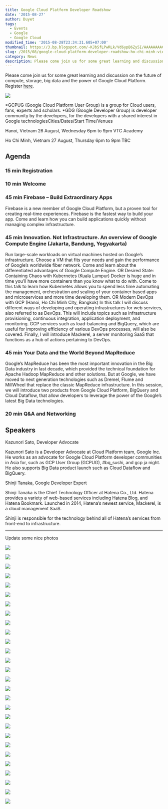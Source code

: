 ```yaml
---
title: Google Cloud Platform Developer Roadshow
date: '2015-08-27'
author: Duyet
tags:
  - Events
  - Google
  - Google Cloud
modified_time: '2015-08-28T23:34:31.605+07:00'
thumbnail: https://3.bp.blogspot.com/-KJbSfLPwRLk/Vd6ypB6Zy5I/AAAAAAAACyg/BwwX8fLMNzE/s1600/Google-CloudPlatform_VerticalLockup.png
slug: /2015/08/google-cloud-platform-developer-roadshow-ho-chi-minh-viet-nam.html
category: News
description: Please come join us for some great learning and discussion on the future of compute, storage, big data and the power of Google Cloud Platform
---
```


Please come join us for some great learning and discussion on the future of compute, storage, big data and the power of Google Cloud Platform. Register [here](https://docs.google.com/forms/d/1YFPohOxYv7frowmjtArP9gA3GBRIXgsFEkUaKUC1MUw/viewform).

![](https://3.bp.blogspot.com/-KJbSfLPwRLk/Vd6ypB6Zy5I/AAAAAAAACyg/BwwX8fLMNzE/s400/Google-CloudPlatform_VerticalLockup.png)

*GCPUG (Google Cloud Platform User Group) is a group for Cloud users, fans, experts and scholars.
*GDG (Google Developer Group) is developer community by the developers, for the developers with a shared interest in Google technologiesCities/Dates/Start Time/Venues

Hanoi, Vietnam 26 August, Wednesday
6pm to 9pm VTC Academy

Ho Chi Minh, Vietnam 27 August, Thursday
6pm to 9pm TBC

## Agenda

### 15 min Registration

### 10 min Welcome

### 45 min Firebase – Build Extraordinary Apps

Firebase is a new member of Google Cloud Platform, but a proven tool for creating real-time experiences. Firebase is the fastest way to build your app. Come and learn how you can build applications quickly without managing complex infrastructure.

### 45 min Innovation. Not Infrastructure. An overview of Google Compute Engine (Jakarta, Bandung, Yogyakarta)

Run large-scale workloads on virtual machines hosted on Google’s infrastructure. Choose a VM that fits your needs and gain the performance of Google’s worldwide fiber network. Come and learn about the differentiated advantages of Google Compute Engine.
OR
Desired State: Containing Chaos with Kubernetes (Kuala Lumpur)
Docker is huge and in time you’ll have more containers than you know what to do with. Come to this talk to learn how Kubernetes allows you to spend less time automating the management, orchestration and scaling of your container based apps and microservices and more time developing them.
OR
Modern DevOps with GCP (Hanoi, Ho Chi Minh City, Bangkok)
In this talk I will discuss different ways of developing and operating infrastructures for web services, also referred to as DevOps. This will include topics such as infrastructure provisioning, continuous integration, application deployment, and monitoring. GCP services such as load-balancing and BigQuery, which are useful for improving efficiency of various DevOps processes, will also be covered. Finally, I will introduce Mackerel, a server monitoring SaaS that functions as a hub of actions pertaining to DevOps.

### 45 min Your Data and the World Beyond MapReduce

Google’s MapReduce has been the most important innovation in the Big Data industry in last decade, which provided the technical foundation for Apache Hadoop MapReduce and other solutions. But at Google, we have moved to next generation technologies such as Dremel, Flume and MillWheel that replace the classic MapReduce infrastructure. In this session, we will introduce two products from Google Cloud Platform, BigQuery and Cloud Dataflow, that allow developers to leverage the power of the Google’s latest Big Data technologies.

### 20 min Q&A and Networking

## Speakers

Kazunori Sato, Developer Advocate

Kazunori Sato is a Developer Advocate at Cloud Platform team, Google Inc. He works as an advocate for Google Cloud Platform developer communities in Asia for, such as GCP User Group (GCPUG), #bq_sushi, and gcp ja night. He also supports Big Data product launch such as Cloud Dataflow and BigQuery.

Shinji Tanaka, Google Developer Expert

Shinji Tanaka is the Chief Technology Officer at Hatena Co., Ltd. Hatena provides a variety of web-based services including Hatena Blog, and Hatena Bookmark. Launched in 2014, Hatena’s newest service, Mackerel, is a cloud management SaaS.

Shinji is responsible for the technology behind all of Hatena’s services from front-end to infrastructure.

---

Update some nice photos

![](https://2.bp.blogspot.com/-oYdogeI6h7A/VeCLqfM8jQI/AAAAAAAACy0/-jFOU1u9wg8/s1600/10271216_835570129872855_188873135837677884_o.jpg)

![](https://1.bp.blogspot.com/-pSbnY3Lgye4/VeCLq-a0N8I/AAAAAAAACy8/nGV5Dm-8w80/s1600/10991661_835589959870872_4282859211779977236_o.jpg)

![](https://1.bp.blogspot.com/-8mn6P_O3KHE/VeCLqxpEhAI/AAAAAAAACy4/2IgIPk89fgk/s1600/11051790_835570006539534_871222787194213433_o.jpg)

![](https://1.bp.blogspot.com/-yQ21DQdWPlg/VeCLr8-fT7I/AAAAAAAACzM/biadtovGsuc/s1600/11062318_835588163204385_8954014363336588962_o.jpg)

![](https://4.bp.blogspot.com/-XuStfkjSsgY/VeCLsqD1lJI/AAAAAAAACzQ/0FaZyOIXJ6U/s1600/11242997_835579513205250_2094608387308718176_o.jpg)

![](https://1.bp.blogspot.com/-9L47jEkYmys/VeCLs5Eq1ZI/AAAAAAAACzU/AmhnKOV2_QI/s1600/11252601_835589689870899_3363243648311958912_o.jpg)

![](https://4.bp.blogspot.com/-iXmY1UyJyyM/VeCLtytZ3gI/AAAAAAAACzc/VD4a7NEE6gc/s1600/11864850_835588136537721_1076118980736177922_o.jpg)

![](https://4.bp.blogspot.com/-VC6Z7XPaEpg/VeCLuV3cdsI/AAAAAAAACzo/R6pohCURKsc/s1600/11874997_835579383205263_926575521109947941_o.jpg)

![](https://1.bp.blogspot.com/-cc8PssPLTZA/VeCLu-jvugI/AAAAAAAACz0/q0BBB_lZqog/s1600/11875090_835570463206155_7861692989735468315_o.jpg)

![](https://4.bp.blogspot.com/-TUkTqY8SW3s/VeCLvr4wMwI/AAAAAAAACz4/Y7LXPxsZ0oM/s1600/11875133_835569893206212_111006607339625036_o.jpg)

![](https://1.bp.blogspot.com/-qhgJA9qsglM/VeCLwGIyNXI/AAAAAAAACz8/ZDm99O2azoQ/s1600/11879136_835590109870857_7846279819148232045_o.jpg)

![](https://3.bp.blogspot.com/-wY82Zn3Zhd8/VeCLw3TPxfI/AAAAAAAAC0I/7au2n_bb8ZU/s1600/11879181_835569886539546_6444851768748686746_o.jpg)

![](https://2.bp.blogspot.com/-QXDlPYyJJBc/VeCLxsDgNCI/AAAAAAAAC0M/SIA931X8-6k/s1600/11879199_835570459872822_5342150330900402491_o.jpg)

![](https://1.bp.blogspot.com/-Mw8pcX0xQeo/VeCLyfjmIcI/AAAAAAAAC0c/NqmEsZOJDbI/s1600/11879296_835588146537720_9081104070444986357_o.jpg)

![](https://1.bp.blogspot.com/-dMxj3UG2r8E/VeCLz0SB6nI/AAAAAAAAC0g/yTDzZi8NqaQ/s1600/11884976_835589389870929_5927466001969008887_o.jpg)

![](https://1.bp.blogspot.com/-5rqxtdOz0K0/VeCL0MOD5FI/AAAAAAAAC0o/e98D9aG_hOk/s1600/11885785_835570319872836_1985345851552904099_o.jpg)

![](https://3.bp.blogspot.com/-zIEJv_q0ES4/VeCL057jHxI/AAAAAAAAC0s/pVGMdYxcD_w/s1600/11886140_835570136539521_6673632824778526122_o.jpg)

![](https://4.bp.blogspot.com/-ZGapI4qciLM/VeCL1ux4wtI/AAAAAAAAC04/2VFvR4CdrVk/s1600/11890011_835590209870847_7005360036913519159_o.jpg)

![](https://3.bp.blogspot.com/-lVoIOBopE0M/VeCL2fGgXXI/AAAAAAAAC08/mcmEd7i7Tkk/s1600/11892481_835569889872879_7000332089166191935_o.jpg)

![](https://3.bp.blogspot.com/-kBokm_7N49I/VeCL3PxsOoI/AAAAAAAAC1E/tCyJPBbWvAk/s1600/11893967_835579386538596_1219355563453906107_o.jpg)

![](https://1.bp.blogspot.com/-jD3x_yxdJrc/VeCL4CszXXI/AAAAAAAAC1U/VxajbRsT0Do/s1600/11893976_835570016539533_2400039875519643895_o.jpg)

![](https://2.bp.blogspot.com/-sCUnMLGCo8c/VeCL4nfac0I/AAAAAAAAC1Y/ZS6XUOePuwQ/s1600/11896458_835579389871929_8563174560468934448_o.jpg)

![](https://4.bp.blogspot.com/-X8RRyPLI9z4/VeCL5MNglnI/AAAAAAAAC1c/JVf9LPEJgIQ/s1600/11896524_835570116539523_7621670129006088622_o.jpg)

![](https://1.bp.blogspot.com/-amj7kvtZqt0/VeCL5wjrIKI/AAAAAAAAC1k/VFScTqchF5c/s1600/11930933_835569786539556_4967816850423400621_o.jpg)

![](https://2.bp.blogspot.com/-_LijrbxYwyk/VeCL6S-e7AI/AAAAAAAAC10/IF_SLHvahcg/s1600/11942122_835570316539503_8210148299673215666_o.jpg)

![](https://4.bp.blogspot.com/-DcC80tS9guM/VeCL7HqOckI/AAAAAAAAC14/LAGDgi45f7A/s1600/11942239_835589193204282_2211515862586396203_o.jpg)

![](https://3.bp.blogspot.com/-IsfJMoR-O38/VeCL7w-4inI/AAAAAAAAC2A/8OjSg9_QCdc/s1600/11950229_835589359870932_1920304097410557794_o.jpg)

![](https://3.bp.blogspot.com/-PzeR5tAUSN8/VeCL8Z8MjpI/AAAAAAAAC2E/w46laBBov7M/s1600/11952861_835590219870846_2234078131651862346_o.jpg)
